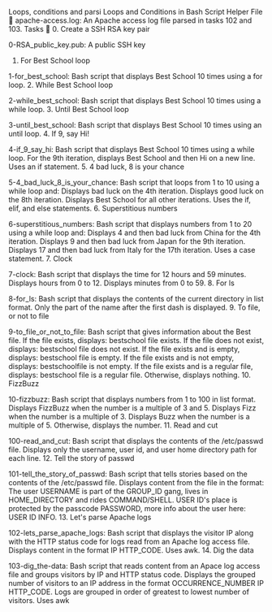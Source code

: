 Loops, conditions and parsi
Loops and Conditions in Bash Script
Helper File 🙌
apache-access.log: An Apache access log file parsed in tasks 102 and 103.
Tasks 📃
0. Create a SSH RSA key pair

0-RSA_public_key.pub: A public SSH key
1. For Best School loop

1-for_best_school: Bash script that displays Best School 10 times using a for loop.
2. While Best School loop

2-while_best_school: Bash script that displays Best School 10 times using a while loop.
3. Until Best School loop

3-until_best_school: Bash script that displays Best School 10 times using an until loop.
4. If 9, say Hi!

4-if_9_say_hi: Bash script that displays Best School 10 times using a while loop.
For the 9th iteration, displays Best School and then Hi on a new line.
Uses an if statement.
5. 4 bad luck, 8 is your chance

5-4_bad_luck_8_is_your_chance: Bash script that loops from 1 to 10 using a while loop and:
Displays bad luck on the 4th iteration.
Displays good luck on the 8th iteration.
Displays Best School for all other iterations.
Uses the if, elif, and else statements.
6. Superstitious numbers

6-superstitious_numbers: Bash script that displays numbers from 1 to 20 using a while loop and:
Displays 4 and then bad luck from China for the 4th iteration.
Displays 9 and then bad luck from Japan for the 9th iteration.
Displays 17 and then bad luck from Italy for the 17th iteration.
Uses a case statement.
7. Clock

7-clock: Bash script that displays the time for 12 hours and 59 minutes.
Displays hours from 0 to 12.
Displays minutes from 0 to 59.
8. For ls

8-for_ls: Bash script that displays the contents of the current directory in list format.
Only the part of the name after the first dash is displayed.
9. To file, or not to file

9-to_file_or_not_to_file: Bash script that gives information about the Best file.
If the file exists, displays: bestschool file exists.
If the file does not exist, displays: bestschool file does not exist.
If the file exists and is empty, displays: bestschool file is empty.
If the file exists and is not empty, displays: bestschoolfile is not empty.
If the file exists and is a regular file, displays: bestschool file is a regular file.
Otherwise, displays nothing.
10. FizzBuzz

10-fizzbuzz: Bash script that displays numbers from 1 to 100 in list format.
Displays FizzBuzz when the number is a multiple of 3 and 5.
Displays Fizz when the number is a multiple of 3.
Displays Buzz when the number is a multiple of 5.
Otherwise, displays the number.
11. Read and cut

100-read_and_cut: Bash script that displays the contents of the /etc/passwd file.
Displays only the username, user id, and user home directory path for each line.
12. Tell the story of passwd

101-tell_the_story_of_passwd: Bash script that tells stories based on the contents of the /etc/passwd file.
Displays content from the file in the format: The user USERNAME is part of the GROUP_ID gang, lives in HOME_DIRECTORY and rides COMMAND/SHELL. USER ID's place is protected by the passcode PASSWORD, more info about the user here: USER ID INFO.
13. Let's parse Apache logs

102-lets_parse_apache_logs: Bash script that displays the visitor IP along with the HTTP status code for logs read from an Apache log access file.
Displays content in the format IP HTTP_CODE.
Uses awk.
14. Dig the data

103-dig_the-data: Bash script that reads content from an Apace log access file and groups visitors by IP and HTTP status code.
Displays the grouped number of visitors to an IP address in the format OCCURRENCE_NUMBER IP HTTP_CODE.
Logs are grouped in order of greatest to lowest number of visitors.
Uses awk
